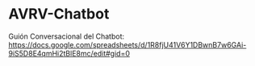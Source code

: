 # AVRV-Chatbot

Guión Conversacional del Chatbot: https://docs.google.com/spreadsheets/d/1R8fjU41V6Y1DBwnB7w6GAi-9iS5D8E4qmHi2tBlE8mc/edit#gid=0
